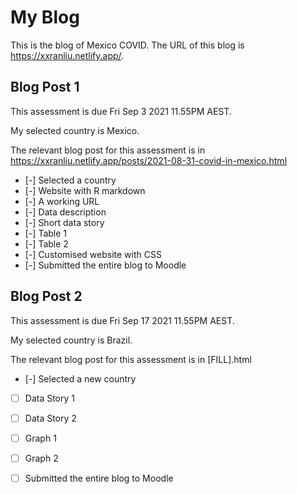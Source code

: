 # My Blog


This is the blog of Mexico COVID.
The URL of this blog is https://xxranliu.netlify.app/.

## Blog Post 1

This assessment is due Fri Sep 3 2021 11.55PM AEST.

My selected country is Mexico.

The relevant blog post for this assessment is in https://xxranliu.netlify.app/posts/2021-08-31-covid-in-mexico.html

- [-] Selected a country
- [-] Website with R markdown 
- [-] A working URL
- [-] Data description
- [-] Short data story
- [-] Table 1
- [-] Table 2
- [-] Customised website with CSS
- [-] Submitted the entire blog to Moodle

## Blog Post 2

This assessment is due Fri Sep 17 2021 11.55PM AEST.

My selected country is Brazil.

The relevant blog post for this assessment is in [FILL].html

- [-] Selected a new country
- [ ] Data Story 1
- [ ] Data Story 2
- [ ] Graph 1
- [ ] Graph 2
- [ ] Submitted the entire blog to Moodle

